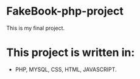 # FakeBook-php-project

This is my final project.

# This project is written in:

* PHP, MYSQL, CSS, HTML, JAVASCRIPT.
